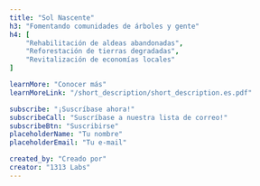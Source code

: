 ```yaml
---
title: "Sol Nascente"
h3: "Fomentando comunidades de árboles y gente"
h4: [
    "Rehabilitación de aldeas abandonadas",
    "Reforestación de tierras degradadas",
    "Revitalización de economías locales"
]

learnMore: "Conocer más"
learnMoreLink: "/short_description/short_description.es.pdf"

subscribe: "¡Suscríbase ahora!"
subscribeCall: "Suscríbase a nuestra lista de correo!"
subscribeBtn: "Suscribirse"
placeholderName: "Tu nombre"
placeholderEmail: "Tu e-mail"

created_by: "Creado por"
creator: "1313 Labs"
---
```

